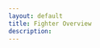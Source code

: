 ```yaml
---
layout: default
title: Fighter Overview
description:
---
```


<div class="margin-center-90">
  
</div>